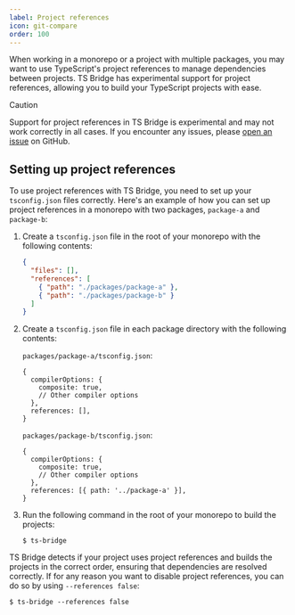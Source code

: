 ```yaml
---
label: Project references
icon: git-compare
order: 100
---
```


When working in a monorepo or a project with multiple packages, you may want to
use TypeScript's project references to manage dependencies between projects. TS
Bridge has experimental support for project references, allowing you to build
your TypeScript projects with ease.

> [!CAUTION]
> Support for project references in TS Bridge is experimental and may not work
> correctly in all cases. If you encounter any issues, please
> [open an issue](https://github.com/ts-bridge/ts-bridge/issues/new/choose) on
> GitHub.

## Setting up project references

To use project references with TS Bridge, you need to set up your
`tsconfig.json` files correctly. Here's an example of how you can set up project
references in a monorepo with two packages, `package-a` and `package-b`:

1. Create a `tsconfig.json` file in the root of your monorepo with the following
   contents:

   ```json
   {
     "files": [],
     "references": [
       { "path": "./packages/package-a" },
       { "path": "./packages/package-b" }
     ]
   }
   ```

2. Create a `tsconfig.json` file in each package directory with the following
   contents:

   `packages/package-a/tsconfig.json`:

   ```json5
   {
     compilerOptions: {
       composite: true,
       // Other compiler options
     },
     references: [],
   }
   ```

   `packages/package-b/tsconfig.json`:

   ```json5
   {
     compilerOptions: {
       composite: true,
       // Other compiler options
     },
     references: [{ path: '../package-a' }],
   }
   ```

3. Run the following command in the root of your monorepo to build the projects:

   ```shell
   $ ts-bridge
   ```

TS Bridge detects if your project uses project references and builds the
projects in the correct order, ensuring that dependencies are resolved
correctly. If for any reason you want to disable project references, you can do
so by using `--references false`:

```shell
$ ts-bridge --references false
```
